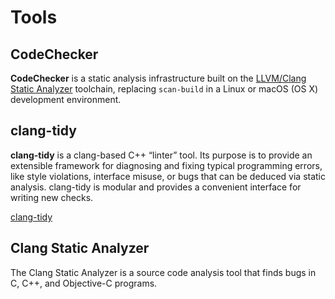 # Tools

## CodeChecker

**CodeChecker** is a static analysis infrastructure built on the [LLVM/Clang Static Analyzer](http://clang-analyzer.llvm.org/) toolchain, replacing `scan-build` in a Linux or macOS (OS X) development environment.

## clang-tidy

**clang-tidy** is a clang-based C++ “linter” tool. Its purpose is to provide an extensible framework for diagnosing and fixing typical programming errors, like style violations, interface misuse, or bugs that can be deduced via static analysis. clang-tidy is modular and provides a convenient interface for writing new checks.

[clang-tidy](https://clang.llvm.org/extra/clang-tidy/)

## Clang Static Analyzer

The Clang Static Analyzer is a source code analysis tool that finds bugs in C, C++, and Objective-C programs.


